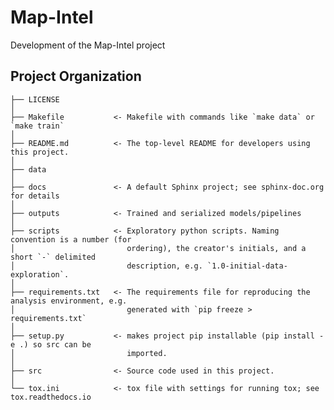 Map-Intel
=========

Development of the Map-Intel project

Project Organization 
--------------------

    ├── LICENSE
    │
    ├── Makefile           <- Makefile with commands like `make data` or `make train`
    │
    ├── README.md          <- The top-level README for developers using this project.
    │
    ├── data
    │
    ├── docs               <- A default Sphinx project; see sphinx-doc.org for details
    │
    ├── outputs            <- Trained and serialized models/pipelines
    │
    ├── scripts            <- Exploratory python scripts. Naming convention is a number (for 
    │                         ordering), the creator's initials, and a short `-` delimited 
    │                         description, e.g. `1.0-initial-data-exploration`.
    │
    ├── requirements.txt   <- The requirements file for reproducing the analysis environment, e.g.
    │                         generated with `pip freeze > requirements.txt`
    │
    ├── setup.py           <- makes project pip installable (pip install -e .) so src can be 
    │                         imported.
    │
    ├── src                <- Source code used in this project.
    │
    └── tox.ini            <- tox file with settings for running tox; see tox.readthedocs.io
